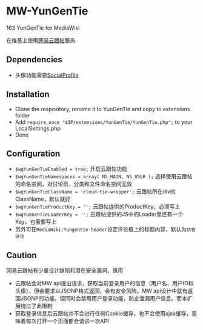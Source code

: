 # MW-YunGenTie
163 YunGenTie for MediaWiki

在维基上使用[网易云跟帖](https://gentie.163.com/)服务

## Dependencies
* 头像功能需要[SocialProfile](https://www.mediawiki.org/wiki/Extension:SocialProfile)

## Installation
* Clone the respository, rename it to YunGenTie and copy to extensions folder
* Add `require_once "$IP/extensions/YunGenTie/YunGenTie.php";` to your LocalSettings.php
* Done

## Configuration
* `$wgYunGenTieEnabled = true;` 开启云跟帖功能
* `$wgYunGenTieNamespaces = array( NS_MAIN, NS_USER );` 选择使用云跟帖的命名空间，对讨论页、分类和文件命名空间无效
* `$wgYunGenTieClassName = 'cloud-tie-wrapper';` 云跟帖所在div的ClassName，默认就好
* `$wgYunGenTieProductKey = '';` 云跟帖提供的ProductKey，必须写上
* `$wgYunGenTieLoaderKey = '';` 云跟帖提供的JS中的Loader里还有一个Key，也需要写上
* 另外可在`MediaWiki:Yungentie-header`设定评论框上的标题内容，默认为`访客评论`

## Caution
网易云跟帖有少量设计缺陷和潜在安全漏洞，慎用
* 云跟帖会对MW api提出请求，获取当前登录用户的信息（用户名、用户ID和头像），但会要求以JSONP格式返回，会有安全风险。MW api设计中就有返回JSONP的功能，但同时会禁用用户登录功能，防止泄漏用户信息。而本扩展绕过了此限制
* 获取登录信息后云跟帖并不会进行任何Cookie缓存，也不会使用ajax缓存，意味着每次打开一个页面都会请求一次API
